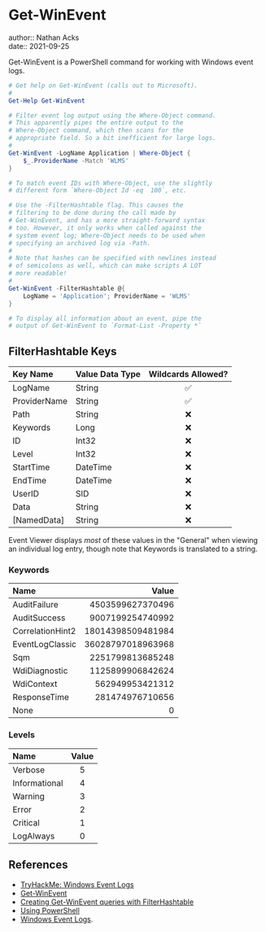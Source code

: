 # Get-WinEvent

author:: Nathan Acks  
date:: 2021-09-25

Get-WinEvent is a PowerShell command for working with Windows event logs.

```powershell
# Get help on Get-WinEvent (calls out to Microsoft).
#
Get-Help Get-WinEvent

# Filter event log output using the Where-Object command.
# This apparently pipes the entire output to the
# Where-Object command, which then scans for the
# appropriate field. So a bit inefficient for large logs.
#
Get-WinEvent -LogName Application | Where-Object {
	$_.ProviderName -Match 'WLMS'
}

# To match event IDs with Where-Object, use the slightly
# different form `Where-Object Id -eq  100`, etc.

# Use the -FilterHashtable flag. This causes the
# filtering to be done during the call made by
# Get-WinEvent, and has a more straight-forward syntax
# too. However, it only works when called against the
# system event log; Where-Object needs to be used when
# specifying an archived log via -Path.
#
# Note that hashes can be specified with newlines instead
# of semicolons as well, which can make scripts A LOT
# more readable!
#
Get-WinEvent -FilterHashtable @{
	LogName = 'Application'; ProviderName = 'WLMS'
}

# To display all information about an event, pipe the
# output of Get-WinEvent to `Format-List -Property *`
```

## FilterHashtable Keys

| Key Name     | Value Data Type | Wildcards Allowed? |
|:------------ |:--------------- |:------------------:|
| LogName      | String          |         ✅         |
| ProviderName | String          |         ✅         |
| Path         | String          |         ❌         |
| Keywords     | Long            |         ❌         |
| ID           | Int32           |         ❌         |
| Level        | Int32           |         ❌         |
| StartTime    | DateTime        |         ❌         |
| EndTime      | DateTime        |         ❌         |
| UserID       | SID             |         ❌         |
| Data         | String          |         ❌         |
| [NamedData]  | String          |         ❌         |

Event Viewer displays *most* of these values in the "General" when viewing an individual log entry, though note that Keywords is translated to a string.

### Keywords

| Name             | Value             |
|:---------------- | -----------------:|
| AuditFailure     |  4503599627370496 |
| AuditSuccess     |  9007199254740992 |
| CorrelationHint2 | 18014398509481984 |
| EventLogClassic  | 36028797018963968 |
| Sqm              |  2251799813685248 |
| WdiDiagnostic    |  1125899906842624 |
| WdiContext       |   562949953421312 |
| ResponseTime     |   281474976710656 |
| None             |                 0 |

### Levels

| Name          | Value |
|:------------- |:-----:|
| Verbose       |   5   |
| Informational |   4   |
| Warning       |   3   |
| Error         |   2   |
| Critical      |   1   |
| LogAlways     |   0   |

## References

* [TryHackMe: Windows Event Logs](tryhackme-windows-event-logs.md)
* [Get-WinEvent](https://docs.microsoft.com/powershell/module/microsoft.powershell.diagnostics/get-winevent)
* [Creating Get-WinEvent queries with FilterHashtable](https://docs.microsoft.com/powershell/scripting/samples/Creating-Get-WinEvent-queries-with-FilterHashtable)
* [Using PowerShell](powershell.md)
* [Windows Event Logs](windows-event-logs.md).
